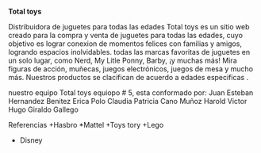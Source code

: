 **Total toys**

Distribuidora de juguetes para todas las edades
Total toys es un sitio web creado para la compra y venta de juguetes para todas las edades, cuyo objetivo es lograr conexion de momentos felices con familias y amigos, logrando espacios inolvidables.  todas las marcas favoritas de juguetes en un solo lugar, como Nerd, My Litle Ponny, Barby, ¡y muchas más! Mira figuras de acción, muñecas, juegos electrónicos, juegos de mesa y mucho más. Nuestros productos se clacifican de acuerdo a edades especificas .


nuestro equipo Total toys equiopo # 5, esta conformado por:
Juan Esteban Hernandez Benitez
Erica Polo
Claudia Patricia Cano Muñoz
Harold 
Victor Hugo Giraldo Gallego

Referencias
+Hasbro
*Mattel
+Toys tory
+Lego
+ Disney
